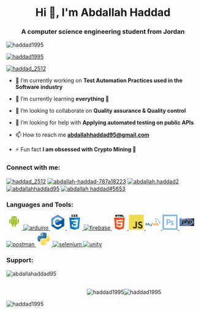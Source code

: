<h1 align="center">Hi 👋, I'm Abdallah Haddad</h1>
<h3 align="center">A computer science engineering student from Jordan</h3>

<p align="left"> <img src="https://komarev.com/ghpvc/?username=haddad1995&label=Profile%20views&color=0e75b6&style=flat" alt="haddad1995" /> </p>

<p align="left"> <a href="https://github.com/ryo-ma/github-profile-trophy"><img src="https://github-profile-trophy.vercel.app/?username=haddad1995" alt="haddad1995" /></a> </p>

<p align="left"> <a href="https://twitter.com/haddad_2512" target="blank"><img src="https://img.shields.io/twitter/follow/haddad_2512?logo=twitter&style=for-the-badge" alt="haddad_2512" /></a> </p>

- 🔭 I’m currently working on **Test Automation Practices used in the Software industry**

- 🌱 I’m currently learning **everything 🤣**

- 👯 I’m looking to collaborate on **Quality assurance & Quality control**

- 🤝 I’m looking for help with **Applying automated testing on public APIs**

- 📫 How to reach me **abdallahhaddad95@gmail.com**

- ⚡ Fun fact **I am obsessed with Crypto Mining 🤣**

<h3 align="left">Connect with me:</h3>
<p align="left">
<a href="https://twitter.com/haddad_2512" target="blank"><img align="center" src="https://raw.githubusercontent.com/rahuldkjain/github-profile-readme-generator/master/src/images/icons/Social/twitter.svg" alt="haddad_2512" height="30" width="40" /></a>
<a href="https://linkedin.com/in/abdallah-haddad-787a18223" target="blank"><img align="center" src="https://raw.githubusercontent.com/rahuldkjain/github-profile-readme-generator/master/src/images/icons/Social/linked-in-alt.svg" alt="abdallah-haddad-787a18223" height="30" width="40" /></a>
<a href="https://fb.com/abdallah.haddad2" target="blank"><img align="center" src="https://raw.githubusercontent.com/rahuldkjain/github-profile-readme-generator/master/src/images/icons/Social/facebook.svg" alt="abdallah.haddad2" height="30" width="40" /></a>
<a href="https://instagram.com/abdallahhaddad95" target="blank"><img align="center" src="https://raw.githubusercontent.com/rahuldkjain/github-profile-readme-generator/master/src/images/icons/Social/instagram.svg" alt="abdallahhaddad95" height="30" width="40" /></a>
<a href="https://discord.gg/abdallah haddad#5653" target="blank"><img align="center" src="https://raw.githubusercontent.com/rahuldkjain/github-profile-readme-generator/master/src/images/icons/Social/discord.svg" alt="abdallah haddad#5653" height="30" width="40" /></a>
</p>

<h3 align="left">Languages and Tools:</h3>
<p align="left"> <a href="https://developer.android.com" target="_blank" rel="noreferrer"> <img src="https://raw.githubusercontent.com/devicons/devicon/master/icons/android/android-original-wordmark.svg" alt="android" width="40" height="40"/> </a> <a href="https://www.arduino.cc/" target="_blank" rel="noreferrer"> <img src="https://cdn.worldvectorlogo.com/logos/arduino-1.svg" alt="arduino" width="40" height="40"/> </a> <a href="https://www.cprogramming.com/" target="_blank" rel="noreferrer"> <img src="https://raw.githubusercontent.com/devicons/devicon/master/icons/c/c-original.svg" alt="c" width="40" height="40"/> </a> <a href="https://www.w3schools.com/css/" target="_blank" rel="noreferrer"> <img src="https://raw.githubusercontent.com/devicons/devicon/master/icons/css3/css3-original-wordmark.svg" alt="css3" width="40" height="40"/> </a> <a href="https://firebase.google.com/" target="_blank" rel="noreferrer"> <img src="https://www.vectorlogo.zone/logos/firebase/firebase-icon.svg" alt="firebase" width="40" height="40"/> </a> <a href="https://www.w3.org/html/" target="_blank" rel="noreferrer"> <img src="https://raw.githubusercontent.com/devicons/devicon/master/icons/html5/html5-original-wordmark.svg" alt="html5" width="40" height="40"/> </a> <a href="https://developer.mozilla.org/en-US/docs/Web/JavaScript" target="_blank" rel="noreferrer"> <img src="https://raw.githubusercontent.com/devicons/devicon/master/icons/javascript/javascript-original.svg" alt="javascript" width="40" height="40"/> </a> <a href="https://www.mysql.com/" target="_blank" rel="noreferrer"> <img src="https://raw.githubusercontent.com/devicons/devicon/master/icons/mysql/mysql-original-wordmark.svg" alt="mysql" width="40" height="40"/> </a> <a href="https://www.photoshop.com/en" target="_blank" rel="noreferrer"> <img src="https://raw.githubusercontent.com/devicons/devicon/master/icons/photoshop/photoshop-line.svg" alt="photoshop" width="40" height="40"/> </a> <a href="https://www.php.net" target="_blank" rel="noreferrer"> <img src="https://raw.githubusercontent.com/devicons/devicon/master/icons/php/php-original.svg" alt="php" width="40" height="40"/> </a> <a href="https://postman.com" target="_blank" rel="noreferrer"> <img src="https://www.vectorlogo.zone/logos/getpostman/getpostman-icon.svg" alt="postman" width="40" height="40"/> </a> <a href="https://www.python.org" target="_blank" rel="noreferrer"> <img src="https://raw.githubusercontent.com/devicons/devicon/master/icons/python/python-original.svg" alt="python" width="40" height="40"/> </a> <a href="https://www.selenium.dev" target="_blank" rel="noreferrer"> <img src="https://raw.githubusercontent.com/detain/svg-logos/780f25886640cef088af994181646db2f6b1a3f8/svg/selenium-logo.svg" alt="selenium" width="40" height="40"/> </a> <a href="https://unity.com/" target="_blank" rel="noreferrer"> <img src="https://www.vectorlogo.zone/logos/unity3d/unity3d-icon.svg" alt="unity" width="40" height="40"/> </a> </p>

<h3 align="left">Support:</h3>
<p><a href="https://www.buymeacoffee.com/abdallahaddad95"> <img align="left" src="https://cdn.buymeacoffee.com/buttons/v2/default-yellow.png" height="50" width="210" alt="abdallahaddad95" /></a></p><br><br>

<p><img align="left" src="https://github-readme-stats.vercel.app/api/top-langs?username=haddad1995&show_icons=true&locale=en&layout=compact" alt="haddad1995" /></p>

<p>&nbsp;<img align="left" src="https://github-readme-stats.vercel.app/api?username=haddad1995&show_icons=true&locale=en" alt="haddad1995" /></p>

<p><img align="left" src="https://github-readme-streak-stats.herokuapp.com/?user=haddad1995&" alt="haddad1995" /></p>
